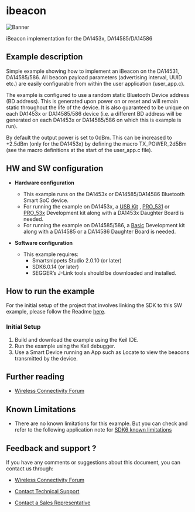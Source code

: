 # ibeacon

![Banner](https://s3.eu-central-1.amazonaws.com/lpccs-docs.renesas.com/metadata/BLE_SDK6_examples/connectivity/ibeacon/banner.svg?v=1)

iBeacon implementation for the DA1453x, DA14585/DA14586

## Example description

Simple example showing how to implement an iBeacon on the DA14531, DA14585/586. All beacon payload
parameters (advertising interval, UUID etc.) are easily configurable from within the user
application (user_app.c).

The example is configured to use a random static Bluetooth Device address (BD address). This 
is generated upon power on or reset and will remain static throughout the life of the device. 
It is also guaranteed to be unique on each DA1453x or DA14585/586 device (i.e. a different BD address will be 
generated on each DA1453x or DA14585/586 on which this is example is run).

By default the output power is set to 0dBm. This can be increased to +2.5dBm (only for the DA1453x) by defining the
macro TX_POWER_2d5Bm (see the macro definitions at the start of the user_app.c file).
 	
## HW and SW configuration


* **Hardware configuration**

	- This example runs on the DA1453x or DA14585/DA14586 Bluetooth Smart SoC device.
	- For running the example on DA1453x, a [USB Kit](https://www.dialog-semiconductor.com/products/da14531-development-kit-usb) , [PRO_531](https://www.renesas.com/us/en/products/wireless-connectivity/bluetooth-low-energy/da14531-00fxdevkt-p-smartbond-tiny-da14531-bluetooth-low-energy-51-system-chip-development-kit-pro) or [PRO_53x](https://www.renesas.com/us/en/products/wireless-connectivity/bluetooth-low-energy/da14535-00fxdevkt-p-smartbond-tiny-da14535-bluetooth-low-energy-53-soc-development-kit-pro) Development kit along with a DA1453x Daughter Board is needed.
  - For running the example on DA14585/586, a [Basic](https://www.renesas.com/us/en/products/wireless-connectivity/bluetooth-low-energy/da14585-00atdevkt-b-smartbond-da14585-bluetooth-low-energy-basic-development-kit) Development kit along with a DA14585 or a DA14586 Daughter Board is needed.
	
* **Software configuration**

	- This example requires:
        * Smartsnippets Studio 2.0.10 (or later)
        * SDK6.0.14 (or later)
		* SEGGER’s J-Link tools should be downloaded and installed.

## How to run the example

For the initial setup of the project that involves linking the SDK to this SW example, please follow the Readme [here](../../Readme.md).

### Initial Setup

1.  Build and download the example using the Keil IDE. 
2.  Run the example using the Keil debugger.
3.  Use a Smart Device running an App such as Locate to view the beacons transmitted by the device.

## Further reading

- [Wireless Connectivity Forum](https://lpccs-docs.renesas.com/lpc_docs_index/DA145xx.html)



## Known Limitations

- There are no known limitations for this example. But you can check and refer to the following application note for
[SDK6 known limitations](https://lpccs-docs.renesas.com/sdk6_kll/index.html)

## Feedback and support ?

If you have any comments or suggestions about this document, you can contact us through:

- [Wireless Connectivity Forum](https://community.renesas.com/wireles-connectivity)

- [Contact Technical Support](https://www.renesas.com/eu/en/support?nid=1564826&issue_type=technical)

- [Contact a Sales Representative](https://www.renesas.com/eu/en/buy-sample/locations)


